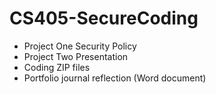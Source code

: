 # CS405-SecureCoding
* Project One Security Policy
* Project Two Presentation
* Coding ZIP files
* Portfolio journal reflection (Word document)
